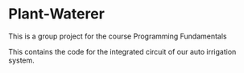 # Plant-Waterer

This is a group project for the course Programming Fundamentals

This contains the code for the integrated circuit of our auto irrigation system.

